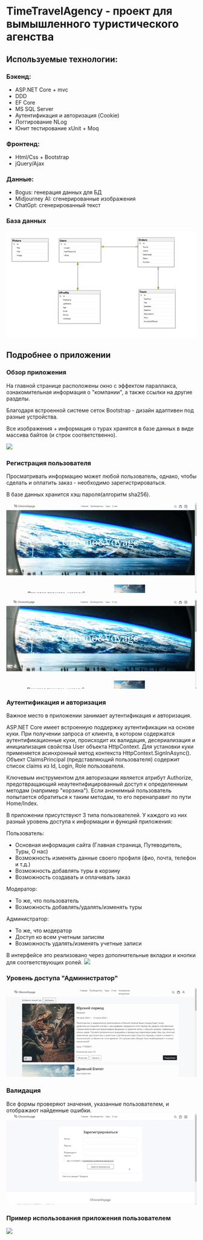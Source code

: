 # TimeTravelAgency - проект для вымышленного туристического агенства
## Используемые технологии: 
### Бэкенд:
- ASP.NET Core + mvc
- DDD
- EF Core
- MS SQL Server
- Аутентификация и авторизация (Cookie)
- Логгирование NLog
- Юнит тестирование xUnit + Moq
### Фронтенд:
- Html/Css + Bootstrap
- jQuery/Ajax
### Данные:
- Bogus: генерация данных для БД
- Midjourney AI: сгенерированные изображения
- ChatGpt: сгенерированный текст

### База данных
![](https://github.com/YuliaKUA/TimeTravelAgency/blob/develop/Attachment%20files/BD.png)

## Подробнее о приложении 
### Обзор приложения
На главной странице расположены окно с эффектом параллакса, ознакомительная информация о "компании", а также ссылки на другие разделы. 

Благодаря встроенной системе сеток Bootstrap - дизайн адаптивен под разные устройства.

Все изображения + информация о турах хранятся в базе данных в виде массива байтов (и строк соответственно).

![](https://github.com/YuliaKUA/TimeTravelAgency/blob/develop/Attachment%20files/overview.gif)
### Регистрация пользователя
Просматривать информацию может любой пользователь, однако, чтобы сделать и оплатить заказ - необходимо зарегистрироваться.

В базе данных хранится хэш пароля(алгоритм sha256).

![](https://github.com/YuliaKUA/TimeTravelAgency/blob/develop/Attachment%20files/registration.gif)

![](https://github.com/YuliaKUA/TimeTravelAgency/blob/develop/Attachment%20files/user%20authentication.gif)

### Аутентификация и авторизация
Важное место в приложении занимает аутентификация и авторизация. 

ASP.NET Core имеет встроенную поддержку аутентификации на основе куки. При получении запроса от клиента, в котором содержатся аутентификационные куки, происходит их валидация, десериализация и инициализация свойства User объекта HttpContext. Для установки куки применяется асинхронный метод контекста HttpContext.SignInAsync(). Объект ClaimsPrincipal (представляющий пользователя) содержит список claims из Id, Login, Role пользователя.

Ключевым инструментом для авторизации является атрибут Authorize, предотвращающий неаутентифицированный доступ к определенным методам (например "корзина"). Если анонимный пользователь попытается обратиться к таким методам, то его перенаправит по пути Home/Index.

В приложении присутствуют 3 типа пользователей. У каждого из них разный уровень доступа к информации и функций приложения:

Пользователь:
- Основная информация сайта (Главная страница, Путеводитель, Туры, О нас)
- Возможность изменять данные своего профиля (фио, почта, телефон и т.д.)
- Возможность добавлять туры в корзину
- Возможность создавать и оплачивать заказ
  
Модератор:
- То же, что пользователь
- Возможность добавлять/удалять/изменять туры

Администратор:
- То же, что модератор
- Доступ ко всем учетным записям
- Возможность удалять/изменять учетные записи

В интерфейсе это реализовано через дополнительные вкладки и кнопки для соответствующих ролей. 
![](https://github.com/YuliaKUA/TimeTravelAgency/blob/develop/Attachment%20files/authorization.gif)

### Уровень доступа "Администратор"
![](https://github.com/YuliaKUA/TimeTravelAgency/blob/develop/Attachment%20files/administrator.gif)

### Валидация
Все формы проверяют значения, указанные пользователем, и отображают найденные ошибки.
![](https://github.com/YuliaKUA/TimeTravelAgency/blob/develop/Attachment%20files/validation.gif)

### Пример использования приложения пользователем
![](https://github.com/YuliaKUA/TimeTravelAgency/blob/develop/Attachment%20files/user%20creates%20order.gif)